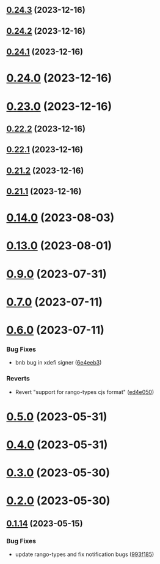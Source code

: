 ## [0.24.3](https://github.com/yeager-eren/rango-client/compare/provider-xdefi@0.24.2...provider-xdefi@0.24.3) (2023-12-16)



## [0.24.2](https://github.com/yeager-eren/rango-client/compare/provider-xdefi@0.24.1...provider-xdefi@0.24.2) (2023-12-16)



## [0.24.1](https://github.com/yeager-eren/rango-client/compare/provider-xdefi@0.24.0...provider-xdefi@0.24.1) (2023-12-16)



# [0.24.0](https://github.com/yeager-eren/rango-client/compare/provider-xdefi@0.23.0...provider-xdefi@0.24.0) (2023-12-16)



# [0.23.0](https://github.com/yeager-eren/rango-client/compare/provider-xdefi@0.22.2...provider-xdefi@0.23.0) (2023-12-16)



## [0.22.2](https://github.com/yeager-eren/rango-client/compare/provider-xdefi@0.22.1...provider-xdefi@0.22.2) (2023-12-16)



## [0.22.1](https://github.com/yeager-eren/rango-client/compare/provider-xdefi@0.21.2...provider-xdefi@0.22.1) (2023-12-16)



## [0.21.2](https://github.com/yeager-eren/rango-client/compare/provider-xdefi@0.21.1-next.68...provider-xdefi@0.21.2) (2023-12-16)



## [0.21.1](https://github.com/yeager-eren/rango-client/compare/provider-xdefi@0.22.0...provider-xdefi@0.21.1) (2023-12-16)



# [0.14.0](https://github.com/rango-exchange/rango-client/compare/provider-xdefi@0.13.0...provider-xdefi@0.14.0) (2023-08-03)



# [0.13.0](https://github.com/rango-exchange/rango-client/compare/provider-xdefi@0.12.0...provider-xdefi@0.13.0) (2023-08-01)



# [0.9.0](https://github.com/rango-exchange/rango-client/compare/provider-xdefi@0.8.0...provider-xdefi@0.9.0) (2023-07-31)



# [0.7.0](https://github.com/rango-exchange/rango-client/compare/provider-xdefi@0.6.0...provider-xdefi@0.7.0) (2023-07-11)



# [0.6.0](https://github.com/rango-exchange/rango-client/compare/provider-xdefi@0.5.0...provider-xdefi@0.6.0) (2023-07-11)


### Bug Fixes

* bnb bug in xdefi signer ([6e4eeb3](https://github.com/rango-exchange/rango-client/commit/6e4eeb3006345d1e1f9a99c33803bee97f1af9db))


### Reverts

* Revert "support for rango-types cjs format" ([ed4e050](https://github.com/rango-exchange/rango-client/commit/ed4e050bfc0dcde7aeffa6b0d73b02080a5721eb))



# [0.5.0](https://github.com/rango-exchange/rango-client/compare/provider-xdefi@0.4.0...provider-xdefi@0.5.0) (2023-05-31)



# [0.4.0](https://github.com/rango-exchange/rango-client/compare/provider-xdefi@0.3.0...provider-xdefi@0.4.0) (2023-05-31)



# [0.3.0](https://github.com/rango-exchange/rango-client/compare/provider-xdefi@0.2.0...provider-xdefi@0.3.0) (2023-05-30)



# [0.2.0](https://github.com/rango-exchange/rango-client/compare/provider-xdefi@0.1.15...provider-xdefi@0.2.0) (2023-05-30)



## [0.1.14](https://github.com/rango-exchange/rango-client/compare/provider-xdefi@0.1.13...provider-xdefi@0.1.14) (2023-05-15)


### Bug Fixes

* update rango-types and fix notification bugs ([993f185](https://github.com/rango-exchange/rango-client/commit/993f185e0b8c5e5e15a2c65ba2d85d1f9c8daa90))



